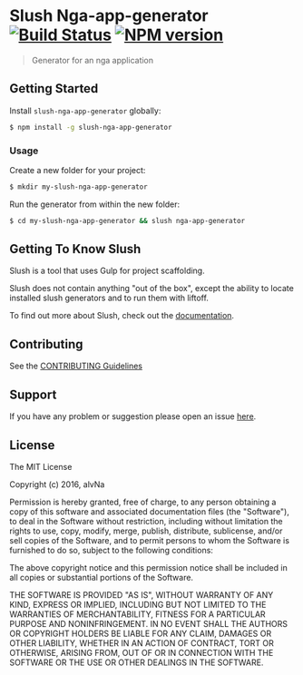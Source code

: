 # Slush Nga-app-generator [![Build Status](https://secure.travis-ci.org/AlvaroNav/slush-nga-app-generator.png?branch=master)](https://travis-ci.org/AlvaroNav/slush-nga-app-generator) [![NPM version](https://badge-me.herokuapp.com/api/npm/slush-nga-app-generator.png)](http://badges.enytc.com/for/npm/slush-nga-app-generator)

> Generator for an nga application


## Getting Started

Install `slush-nga-app-generator` globally:

```bash
$ npm install -g slush-nga-app-generator
```

### Usage

Create a new folder for your project:

```bash
$ mkdir my-slush-nga-app-generator
```

Run the generator from within the new folder:

```bash
$ cd my-slush-nga-app-generator && slush nga-app-generator
```

## Getting To Know Slush

Slush is a tool that uses Gulp for project scaffolding.

Slush does not contain anything "out of the box", except the ability to locate installed slush generators and to run them with liftoff.

To find out more about Slush, check out the [documentation](https://github.com/slushjs/slush).

## Contributing

See the [CONTRIBUTING Guidelines](https://github.com/AlvaroNav/slush-nga-app-generator/blob/master/CONTRIBUTING.md)

## Support
If you have any problem or suggestion please open an issue [here](https://github.com/AlvaroNav/slush-nga-app-generator/issues).

## License 

The MIT License

Copyright (c) 2016, alvNa

Permission is hereby granted, free of charge, to any person
obtaining a copy of this software and associated documentation
files (the "Software"), to deal in the Software without
restriction, including without limitation the rights to use,
copy, modify, merge, publish, distribute, sublicense, and/or sell
copies of the Software, and to permit persons to whom the
Software is furnished to do so, subject to the following
conditions:

The above copyright notice and this permission notice shall be
included in all copies or substantial portions of the Software.

THE SOFTWARE IS PROVIDED "AS IS", WITHOUT WARRANTY OF ANY KIND,
EXPRESS OR IMPLIED, INCLUDING BUT NOT LIMITED TO THE WARRANTIES
OF MERCHANTABILITY, FITNESS FOR A PARTICULAR PURPOSE AND
NONINFRINGEMENT. IN NO EVENT SHALL THE AUTHORS OR COPYRIGHT
HOLDERS BE LIABLE FOR ANY CLAIM, DAMAGES OR OTHER LIABILITY,
WHETHER IN AN ACTION OF CONTRACT, TORT OR OTHERWISE, ARISING
FROM, OUT OF OR IN CONNECTION WITH THE SOFTWARE OR THE USE OR
OTHER DEALINGS IN THE SOFTWARE.

